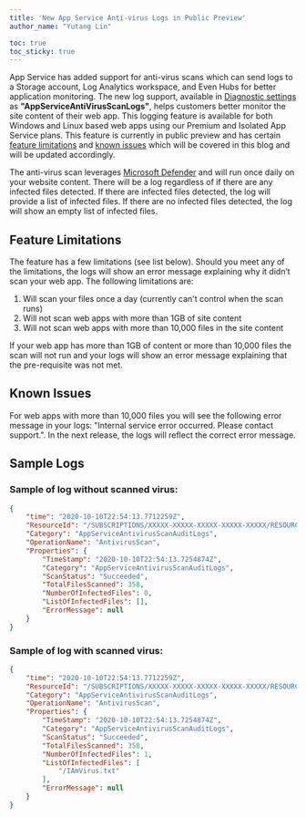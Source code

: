 ```yaml
---
title: 'New App Service Anti-virus Logs in Public Preview'
author_name: "Yutang Lin"

toc: true
toc_sticky: true
---
```


App Service has added support for anti-virus scans which can send logs to a Storage account, Log Analytics workspace, and Even Hubs for better application monitoring. The new log support, available in [Diagnostic settings]({{site.baseurl}}/2019/11/01/App-Service-Integration-with-Azure-Monitor.html) as **"AppServiceAntiVirusScanLogs"**, helps customers better monitor the site content of their web app. This logging feature is available for both Windows and Linux based web apps using our Premium and Isolated App Service plans. This feature is currently in public preview and has certain [feature limitations](#feature-limitations) and [known issues](#known-issues) which will be covered in this blog and will be updated accordingly.

The anti-virus scan leverages [Microsoft Defender](https://www.microsoft.com/en-us/windows/comprehensive-security) and will run once daily on your website content. There will be a log regardless of if there are any infected files detected. If there are infected files detected, the log will provide a list of infected files. If there are no infected files detected, the log will show an empty list of infected files. 


## Feature Limitations

The feature has a few limitations (see list below). Should you meet any of the limitations, the logs will show an error message explaining why it didn’t scan your web app. The following limitations are: 

1. Will scan your files once a day (currently can't control when the scan runs)
1. Will not scan web apps with more than 1GB of site content 
1. Will not scan web apps with more than 10,000 files in the site content 

If your web app has more than 1GB of content or more than 10,000 files the scan will not run and your logs will show an error message explaining that the pre-requisite was not met.

## Known Issues

For web apps with more than 10,000 files you will see the following error message in your logs: "Internal service error occurred. Please contact support.". In the next release, the logs will reflect the correct error message.

## Sample Logs

### Sample of log without scanned virus:

```json
{
    "time": "2020-10-10T22:54:13.7712259Z",
    "ResourceId": "/SUBSCRIPTIONS/XXXXX-XXXXX-XXXXX-XXXXX-XXXXX/RESOURCEGROUPS/XXXXX/PROVIDERS/MICROSOFT.WEB/SITES/XXXXX",
    "Category": "AppServiceAntivirusScanAuditLogs",
    "OperationName": "AntivirusScan",
    "Properties": {
        "TimeStamp": "2020-10-10T22:54:13.7254874Z",
        "Category": "AppServiceAntivirusScanAuditLogs",
        "ScanStatus": "Succeeded",
        "TotalFilesScanned": 358,
        "NumberOfInfectedFiles": 0,
        "ListOfInfectedFiles": [],
        "ErrorMessage": null
    }
}
```

### Sample of log with scanned virus:

```json
{
    "time": "2020-10-10T22:54:13.7712259Z",
    "ResourceId": "/SUBSCRIPTIONS/XXXXX-XXXXX-XXXXX-XXXXX-XXXXX/RESOURCEGROUPS/XXXXX/PROVIDERS/MICROSOFT.WEB/SITES/XXXXX",
    "Category": "AppServiceAntivirusScanAuditLogs",
    "OperationName": "AntivirusScan",
    "Properties": {
        "TimeStamp": "2020-10-10T22:54:13.7254874Z",
        "Category": "AppServiceAntivirusScanAuditLogs",
        "ScanStatus": "Succeeded",
        "TotalFilesScanned": 358,
        "NumberOfInfectedFiles": 1,
        "ListOfInfectedFiles": [
            "/IAmVirus.txt"
        ],
        "ErrorMessage": null
    }
}

```

